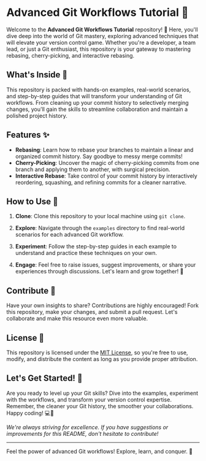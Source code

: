 # Advanced Git Workflows Tutorial 🚀

Welcome to the **Advanced Git Workflows Tutorial** repository! 🎉 Here, you'll dive deep into the world of Git mastery, exploring advanced techniques that will elevate your version control game. Whether you're a developer, a team lead, or just a Git enthusiast, this repository is your gateway to mastering rebasing, cherry-picking, and interactive rebasing.

## What's Inside 📂

This repository is packed with hands-on examples, real-world scenarios, and step-by-step guides that will transform your understanding of Git workflows. From cleaning up your commit history to selectively merging changes, you'll gain the skills to streamline collaboration and maintain a polished project history.

## Features ✨

- **Rebasing**: Learn how to rebase your branches to maintain a linear and organized commit history. Say goodbye to messy merge commits!
- **Cherry-Picking**: Uncover the magic of cherry-picking commits from one branch and applying them to another, with surgical precision.
- **Interactive Rebase**: Take control of your commit history by interactively reordering, squashing, and refining commits for a cleaner narrative.

## How to Use 📖

1. **Clone**: Clone this repository to your local machine using `git clone`.

2. **Explore**: Navigate through the `examples` directory to find real-world scenarios for each advanced Git workflow.

3. **Experiment**: Follow the step-by-step guides in each example to understand and practice these techniques on your own.

4. **Engage**: Feel free to raise issues, suggest improvements, or share your experiences through discussions. Let's learn and grow together! 💬

## Contribute 🤝

Have your own insights to share? Contributions are highly encouraged! Fork this repository, make your changes, and submit a pull request. Let's collaborate and make this resource even more valuable.

## License 📜

This repository is licensed under the [MIT License](LICENSE), so you're free to use, modify, and distribute the content as long as you provide proper attribution.

## Let's Get Started! 🚀

Are you ready to level up your Git skills? Dive into the examples, experiment with the workflows, and transform your version control expertise. Remember, the cleaner your Git history, the smoother your collaborations. Happy coding! 💻🎈

_We're always striving for excellence. If you have suggestions or improvements for this README, don't hesitate to contribute!_

---

Feel the power of advanced Git workflows! Explore, learn, and conquer. 🌟
